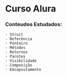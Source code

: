 # Curso Alura

### Conteudos Estudados:

```
- Struct
- Referência 
- Ponteiro 
- Métodos
- Retornos
- Pacotes
- Visibilidade
- Composição
- Emcapsulamento
```
